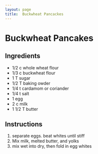 ```yaml
---
layout: page
title:  Buckwheat Pancackes
---
```


# Buckwheat Pancakes

## Ingredients
- 1/2 c whole wheat flour
- 1/3 c buckwheat flour
- 1 T sugar
- 1/2 T baking owder
- 1/4 t cardamom or coriander
- 1/4 t salt
- 1 egg
- 2 c milk
- 1 1/2 T butter

## Instructions 
1. separate eggs. beat whites until stiff
1. Mix milk, melted butter, and yolks
1. mix wet into dry, then fold in egg whites

